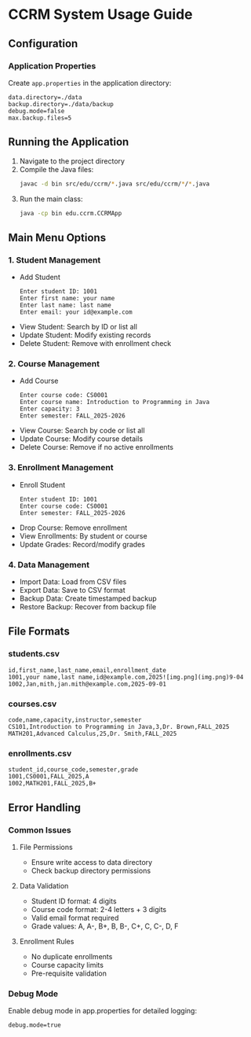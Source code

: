# CCRM System Usage Guide

## Configuration

### Application Properties
Create `app.properties` in the application directory:
```properties
data.directory=./data
backup.directory=./data/backup
debug.mode=false
max.backup.files=5
```

## Running the Application

1. Navigate to the project directory
2. Compile the Java files:
   ```bash
   javac -d bin src/edu/ccrm/*.java src/edu/ccrm/*/*.java
   ```
3. Run the main class:
   ```bash
   java -cp bin edu.ccrm.CCRMApp
   ```

## Main Menu Options

### 1. Student Management
- Add Student
  ```
  Enter student ID: 1001
  Enter first name: your name
  Enter last name: last name
  Enter email: your id@example.com
  ```
- View Student: Search by ID or list all
- Update Student: Modify existing records
- Delete Student: Remove with enrollment check

### 2. Course Management
- Add Course
  ```
  Enter course code: CS0001
  Enter course name: Introduction to Programming in Java
  Enter capacity: 3
  Enter semester: FALL_2025-2026
  ```
- View Course: Search by code or list all
- Update Course: Modify course details
- Delete Course: Remove if no active enrollments

### 3. Enrollment Management
- Enroll Student
  ```
  Enter student ID: 1001
  Enter course code: CS0001
  Enter semester: FALL_2025-2026
  ```
- Drop Course: Remove enrollment
- View Enrollments: By student or course
- Update Grades: Record/modify grades

### 4. Data Management
- Import Data: Load from CSV files
- Export Data: Save to CSV format
- Backup Data: Create timestamped backup
- Restore Backup: Recover from backup file

## File Formats

### students.csv
```csv
id,first_name,last_name,email,enrollment_date
1001,your name,last name,id@example.com,2025![img.png](img.png)9-04
1002,Jan,mith,jan.mith@example.com,2025-09-01
```

### courses.csv
```csv
code,name,capacity,instructor,semester
CS101,Introduction to Programming in Java,3,Dr. Brown,FALL_2025
MATH201,Advanced Calculus,25,Dr. Smith,FALL_2025
```

### enrollments.csv
```csv
student_id,course_code,semester,grade
1001,CS0001,FALL_2025,A
1002,MATH201,FALL_2025,B+
```

## Error Handling

### Common Issues
1. File Permissions
   - Ensure write access to data directory
   - Check backup directory permissions

2. Data Validation
   - Student ID format: 4 digits
   - Course code format: 2-4 letters + 3 digits
   - Valid email format required
   - Grade values: A, A-, B+, B, B-, C+, C, C-, D, F

3. Enrollment Rules
   - No duplicate enrollments
   - Course capacity limits
   - Pre-requisite validation

### Debug Mode
Enable debug mode in app.properties for detailed logging:
```properties
debug.mode=true
```
